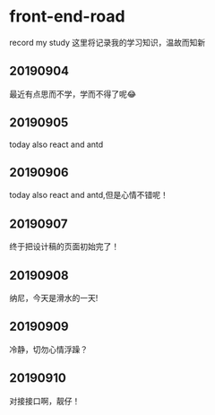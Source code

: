 # front-end-road
record my study
这里将记录我的学习知识，温故而知新

## 20190904
最近有点思而不学，学而不得了呢😂
## 20190905
today also react and antd
## 20190906
today also react and antd,但是心情不错呢！
## 20190907
终于把设计稿的页面初始完了！
## 20190908
纳尼，今天是滑水的一天!
## 20190909
冷静，切勿心情浮躁？
## 20190910
对接接口啊，靓仔！
